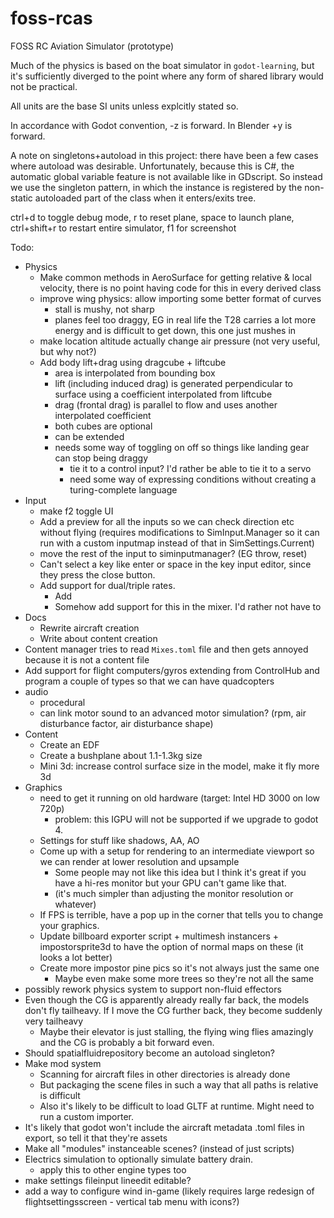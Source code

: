 # foss-rcas

FOSS RC Aviation Simulator (prototype)

Much of the physics is based on the boat simulator in `godot-learning`, but it's sufficiently diverged to the point where any form of shared library would not be practical.

All units are the base SI units unless explcitly stated so.

In accordance with Godot convention, -z is forward. In Blender +y is forward.

A note on singletons+autoload in this project: there have been a few cases where autoload was desirable. Unfortunately, because this is C#, the automatic global variable feature is not available like in GDscript. So instead we use the singleton pattern, in which the instance is registered by the non-static autoloaded part of the class when it enters/exits tree.

ctrl+d to toggle debug mode, r to reset plane, space to launch plane, ctrl+shift+r to restart entire simulator, f1 for screenshot

Todo:
- Physics
    - Make common methods in AeroSurface for getting relative & local velocity, there is no point having code for this in every derived class
    - improve wing physics: allow importing some better format of curves
        - stall is mushy, not sharp
        - planes feel too draggy, EG in real life the T28 carries a lot more energy and is difficult to get down, this one just mushes in
    - make location altitude actually change air pressure (not very useful, but why not?)
    - Add body lift+drag using dragcube + liftcube
        - area is interpolated from bounding box
        - lift (including induced drag) is generated perpendicular to surface using a coefficient interpolated from liftcube 
        - drag (frontal drag) is parallel to flow and uses another interpolated coefficient
        - both cubes are optional
        - can be extended
        - needs some way of toggling on off so things like landing gear can stop being draggy
            - tie it to a control input? I'd rather be able to tie it to a servo
            - need some way of expressing conditions without creating a turing-complete language
- Input
    - make f2 toggle UI
    - Add a preview for all the inputs so we can check direction etc without flying (requires modifications to SimInput.Manager so it can run with a custom inputmap instead of that in SimSettings.Current)
    - move the rest of the input to siminputmanager? (EG throw, reset)
    - Can't select a key like enter or space in the key input editor, since they press the close button.
    - Add support for dual/triple rates.
        - Add
        - Somehow add support for this in the mixer. I'd rather not have to 
- Docs
    - Rewrite aircraft creation
    - Write about content creation
- Content manager tries to read `Mixes.toml` file and then gets annoyed because it is not a content file
- Add support for flight computers/gyros extending from ControlHub and program a couple of types so that we can have quadcopters
- audio
    - procedural
    - can link motor sound to an advanced motor simulation? (rpm, air disturbance factor, air disturbance shape)
- Content
    - Create an EDF
    - Create a bushplane about 1.1-1.3kg size
    - Mini 3d: increase control surface size in the model, make it fly more 3d
- Graphics
    - need to get it running on old hardware (target: Intel HD 3000 on low 720p)
        - problem: this IGPU will not be supported if we upgrade to godot 4.
    - Settings for stuff like shadows, AA, AO
    - Come up with a setup for rendering to an intermediate viewport so we can render at lower resolution and upsample
        - Some people may not like this idea but I think it's great if you have a hi-res monitor but your GPU can't game like that.
        - (it's much simpler than adjusting the monitor resolution or whatever)
    - If FPS is terrible, have a pop up in the corner that tells you to change your graphics.
    - Update billboard exporter script + multimesh instancers + impostorsprite3d to have the option of normal maps on these (it looks a lot better)
    - Create more impostor pine pics so it's not always just the same one
        - Maybe even make some more trees so they're not all the same
- possibly rework physics system to support non-fluid effectors
- Even though the CG is apparently already really far back, the models don't fly tailheavy. If I move the CG further back, they become suddenly very tailheavy
    - Maybe their elevator is just stalling, the flying wing flies amazingly and the CG is probably a bit forward even.
- Should spatialfluidrepository become an autoload singleton?
- Make mod system
    - Scanning for aircraft files in other directories is already done
    - But packaging the scene files in such a way that all paths is relative is difficult
    - Also it's likely to be difficult to load GLTF at runtime. Might need to run a custom importer.
- It's likely that godot won't include the aircraft metadata .toml files in export, so tell it that they're assets
- Make all "modules" instanceable scenes? (instead of just scripts)
- Electrics simulation to optionally simulate battery drain.
    - apply this to other engine types too
- make settings fileinput lineedit editable?
- add a way to configure wind in-game (likely requires large redesign of flightsettingsscreen - vertical tab menu with icons?)
